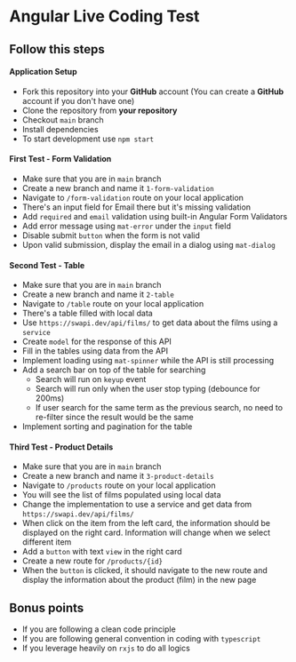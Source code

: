 # Angular Live Coding Test

## Follow this steps

#### Application Setup

- Fork this repository into your **GitHub** account (You can create a **GitHub** account if you don't have one)
- Clone the repository from **your repository**
- Checkout `main` branch
- Install dependencies
- To start development use `npm start`

#### First Test - Form Validation

- Make sure that you are in `main` branch
- Create a new branch and name it `1-form-validation`
- Navigate to `/form-validation` route on your local application
- There's an input field for Email there but it's missing validation
- Add `required` and `email` validation using built-in Angular Form Validators
- Add error message using `mat-error` under the `input` field
- Disable submit `button` when the form is not valid
- Upon valid submission, display the email in a dialog using `mat-dialog`

#### Second Test - Table

- Make sure that you are in `main` branch
- Create a new branch and name it `2-table`
- Navigate to `/table` route on your local application
- There's a table filled with local data
- Use `https://swapi.dev/api/films/` to get data about the films using a `service`
- Create `model` for the response of this API
- Fill in the tables using data from the API
- Implement loading using `mat-spinner` while the API is still processing
- Add a search bar on top of the table for searching
  - Search will run on `keyup` event
  - Search will run only when the user stop typing (debounce for 200ms)
  - If user search for the same term as the previous search, no need to re-filter since the result would be the same
- Implement sorting and pagination for the table

#### Third Test - Product Details

- Make sure that you are in `main` branch
- Create a new branch and name it `3-product-details`
- Navigate to `/products` route on your local application
- You will see the list of films populated using local data
- Change the implementation to use a service and get data from `https://swapi.dev/api/films/`
- When click on the item from the left card, the information should be displayed on the right card. Information will change when we select different item
- Add a `button` with text `view` in the right card
- Create a new route for `/products/{id}`
- When the `button` is clicked, it should navigate to the new route and display the information about the product (film) in the new page

## Bonus points

- If you are following a clean code principle
- If you are following general convention in coding with `typescript`
- If you leverage heavily on `rxjs` to do all logics
